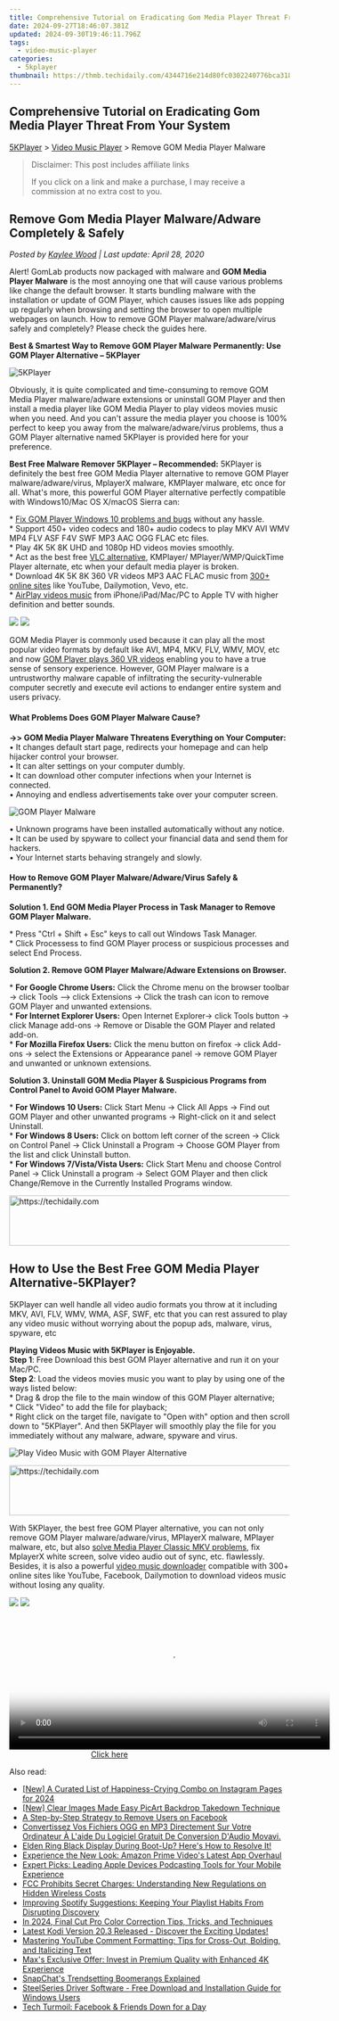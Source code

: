 ```yaml
---
title: Comprehensive Tutorial on Eradicating Gom Media Player Threat From Your System
date: 2024-09-27T18:46:07.381Z
updated: 2024-09-30T19:46:11.796Z
tags:
  - video-music-player
categories:
  - 5kplayer
thumbnail: https://thmb.techidaily.com/4344716e214d80fc0302240776bca3183fcb221b8492651a99a24a405c1e3fa0.jpg
---
```


## Comprehensive Tutorial on Eradicating Gom Media Player Threat From Your System

[5KPlayer](https://tools.techidaily.com/5kplayer/products/) \> [Video Music Player](https://tools.techidaily.com/5kplayer/video-music-player/) \> Remove GOM Media Player Malware

>  Disclaimer: This post includes affiliate links
>
>  If you click on a link and make a purchase, I may receive a commission at no extra cost to you.
>

## Remove Gom Media Player Malware/Adware Completely & Safely

 _Posted by [Kaylee Wood](https://www.quora.com/profile/Amanda-Hu-21) | Last update: April 28, 2020_

Alert! GomLab products now packaged with malware and **GOM Media Player Malware** is the most annoying one that will cause various problems like change the default browser. It starts bundling malware with the installation or update of GOM Player, which causes issues like ads popping up regularly when browsing and setting the browser to open multiple webpages on launch. How to remove GOM Player malware/adware/virus safely and completely? Please check the guides here.

**Best & Smartest Way to Remove GOM Player Malware Permanently: Use GOM Player Alternative – 5KPlayer**

![5KPlayer](https://www.5kplayer.com/video-music-player/img/5kplayer-icon-1202.png) 

Obviously, it is quite complicated and time-consuming to remove GOM Media Player malware/adware extensions or uninstall GOM Player and then install a media player like GOM Media Player to play videos movies music when you need. And you can't assure the media player you choose is 100% perfect to keep you away from the malware/adware/virus problems, thus a GOM Player alternative named 5KPlayer is provided here for your preference.

**Best Free Malware Remover 5KPlayer – Recommended:** 5KPlayer is definitely the best free GOM Media Player alternative to remove GOM Player malware/adware/virus, MplayerX malware, KMPlayer malware, etc once for all. What's more, this powerful GOM Player alternative perfectly compatible with Windows10/Mac OS X/macOS Sierra can:

\* [Fix GOM Player Windows 10 problems and bugs](https://tools.techidaily.com/5kplayer/video-music-player/) without any hassle.  
\* Support 450+ video codecs and 180+ audio codecs to play MKV AVI WMV MP4 FLV ASF F4V SWF MP3 AAC OGG FLAC etc files.  
\* Play 4K 5K 8K UHD and 1080p HD videos movies smoothly.   
\* Act as the best free [VLC alternative](https://tools.techidaily.com/5kplayer/video-music-player/), KMPlayer/ MPlayer/WMP/QuickTime Player alternate, etc when your default media player is broken.  
\* Download 4K 5K 8K 360 VR videos MP3 AAC FLAC music from [300+ online sites](https://tools.techidaily.com/5kplayer/youtube-download/) like YouTube, Dailymotion, Vevo, etc.  
\* [AirPlay videos music](https://tools.techidaily.com/5kplayer/airplay/) from iPhone/iPad/Mac/PC to Apple TV with higher definition and better sounds.

[![](https://www.5kplayer.com/video-music-player/../button/freedownwhitewin.png)](https://tools.techidaily.com/5kplayer/products/) [![](https://www.5kplayer.com/video-music-player/../button/freedownbackmac.png)](https://tools.techidaily.com/5kplayer/products/) 

GOM Media Player is commonly used because it can play all the most popular video formats by default like AVI, MP4, MKV, FLV, WMV, MOV, etc and now [GOM Player plays 360 VR videos](https://tools.techidaily.com/5kplayer/video-music-player/) enabling you to have a true sense of sensory experience. However, GOM Player malware is a untrustworthy malware capable of infiltrating the security-vulnerable computer secretly and execute evil actions to endanger entire system and users privacy. 

#### **What Problems Does GOM Player Malware Cause?**

**\->> GOM Media Player Malware Threatens Everything on Your Computer:**  
 • It changes default start page, redirects your homepage and can help hijacker control your browser.  
 • It can alter settings on your computer dumbly.   
 • It can download other computer infections when your Internet is connected.  
 • Annoying and endless advertisements take over your computer screen.   

![GOM Player Malware](https://www.5kplayer.com/video-music-player/img/gom-malware.jpg) 

• Unknown programs have been installed automatically without any notice.  
 • It can be used by spyware to collect your financial data and send them for hackers.  
 • Your Internet starts behaving strangely and slowly. 

#### **How to Remove GOM Player Malware/Adware/Virus Safely & Permanently?**

 **Solution 1\. End GOM Media Player Process in Task Manager to Remove GOM Player Malware.** 

\* Press "Ctrl + Shift + Esc" keys to call out Windows Task Manager.  
\* Click Processess to find GOM Player process or suspicious processes and select End Process.

**Solution 2\. Remove GOM Player Malware/Adware Extensions on Browser.**

\* **For Google Chrome Users:** Click the Chrome menu on the browser toolbar -> click Tools –> click Extensions -> Click the trash can icon to remove GOM Player and unwanted extensions.  
 \* **For Internet Explorer Users:** Open Internet Explorer-> click Tools button -> click Manage add-ons -> Remove or Disable the GOM Player and related add-on.  
 \* **For Mozilla Firefox Users:** Click the menu button on firefox -> click Add-ons -> select the Extensions or Appearance panel -> remove GOM Player and unwanted or unknown extensions.

**Solution 3\. Uninstall GOM Media Player & Suspicious Programs from Control Panel to Avoid GOM Player Malware.**

\* **For Windows 10 Users:** Click Start Menu -> Click All Apps -> Find out GOM Player and other unwanted programs -> Right-click on it and select Uninstall.  
 \* **For Windows 8 Users:**  Click on bottom left corner of the screen -> Click on Control Panel -> Click Uninstall a Program -> Choose GOM Player from the list and click Uninstall button.  
 \* **For Windows 7/Vista/Vista Users:** Click Start Menu and choose Control Panel -> Click Uninstall a program -> Select GOM Player and then click Change/Remove in the Currently Installed Programs window.

<!-- affiliate ads begin -->
<a href="https://appsumo.8odi.net/c/5597632/2043638/7443" target="_top" id="2043638">
  <img src="//a.impactradius-go.com/display-ad/7443-2043638" border="0" alt="https://techidaily.com" width="728" height="90"/>
</a>
<img height="0" width="0" src="https://appsumo.8odi.net/i/5597632/2043638/7443" style="position:absolute;visibility:hidden;" border="0" />
<!-- affiliate ads end -->

## How to Use the Best Free GOM Media Player Alternative-5KPlayer?

5KPlayer can well handle all video audio formats you throw at it including MKV, AVI, FLV, WMV, WMA, ASF, SWF, etc that you can rest assured to play any video music without worrying about the popup ads, malware, virus, spyware, etc

**Playing Videos Music with 5KPlayer is Enjoyable.**  
**Step 1**: Free Download this best GOM Player alternative and run it on your Mac/PC.  
**Step 2**: Load the videos movies music you want to play by using one of the ways listed below:  
 \* Drag & drop the file to the main window of this GOM Player alternative;  
\* Click "Video" to add the file for playback;  
\* Right click on the target file, navigate to "Open with" option and then scroll down to "5KPlayer". And then 5KPlayer will smoothly play the file for you immediately without any malware, adware, spyware and virus.

![Play Video Music with GOM Player Alternative](https://www.5kplayer.com/video-music-player/img/5kp-free-4k-movie-player-02.jpg) 

<!-- affiliate ads begin -->
<a href="https://appsumo.8odi.net/c/5597632/2151872/7443" target="_top" id="2151872">
  <img src="//a.impactradius-go.com/display-ad/7443-2151872" border="0" alt="https://techidaily.com" width="728" height="90"/>
</a>
<img height="0" width="0" src="https://appsumo.8odi.net/i/5597632/2151872/7443" style="position:absolute;visibility:hidden;" border="0" />
<!-- affiliate ads end -->

With 5KPlayer, the best free GOM Player alternative, you can not only remove GOM Player malware/adware/virus, MPlayerX malware, MPlayer malware, etc, but also [solve Media Player Classic MKV problems](https://tools.techidaily.com/5kplayer/video-music-player/), fix MplayerX white screen, solve video audio out of sync, etc. flawlessly. Besides, it is also a powerful [video music downloader](https://tools.techidaily.com/5kplayer/youtube-download/) compatible with 300+ online sites like YouTube, Facebook, Dailymotion to download videos music without losing any quality.

[![](https://www.5kplayer.com/video-music-player/../button/freedownwhitewin.png)](https://tools.techidaily.com/5kplayer/products/) [![](https://www.5kplayer.com/video-music-player/../button/freedownbackmac.png)](https://tools.techidaily.com/5kplayer/products/)

<!-- affiliate ads begin -->
<span id="1982570">
					<video width="576" height="240" style="cursor:pointer"
           poster="//a.impactradius-go.com/display-clicktoplayimage/1982570.png"
           onclick="if(!this.playClicked){this.play();this.setAttribute('controls',true);this.playClicked=true;}">
	   <source src="//a.impactradius-go.com/display-ad/22993-1982570">
	   <img src="//a.impactradius-go.com/display-clicktoplayimage/1982570.png" style="border: none; height: 100%; width: 100%; object-fit: contain">
	</video>
	<div style="width:360px;text-align:center"><a href="javascript:window.open(decodeURIComponent('https%3A%2F%2Fhomestyler.sjv.io%2Fc%2F5597632%2F1982570%2F22993'), '_blank');void(0);">Click here</a></div>
</span>
<img height="0" width="0" src="https://imp.pxf.io/i/5597632/1982570/22993" style="position:absolute;visibility:hidden;" border="0" />
<!-- affiliate ads end -->

<ins class="adsbygoogle"
     style="display:block"
     data-ad-format="autorelaxed"
     data-ad-client="ca-pub-7571918770474297"
     data-ad-slot="1223367746"></ins>

<ins class="adsbygoogle"
     style="display:block"
     data-ad-client="ca-pub-7571918770474297"
     data-ad-slot="8358498916"
     data-ad-format="auto"
     data-full-width-responsive="true"></ins>

<span class="atpl-alsoreadstyle">Also read:</span>
<div><ul>
<li><a href="https://instagram-videos.techidaily.com/new-a-curated-list-of-happiness-crying-combo-on-instagram-pages-for-2024/"><u>[New] A Curated List of Happiness-Crying Combo on Instagram Pages for 2024</u></a></li>
<li><a href="https://extra-tips.techidaily.com/new-clear-images-made-easy-picart-backdrop-takedown-technique/"><u>[New] Clear Images Made Easy PicArt Backdrop Takedown Technique</u></a></li>
<li><a href="https://facebook.techidaily.com/a-step-by-step-strategy-to-remove-users-on-facebook/"><u>A Step-by-Step Strategy to Remove Users on Facebook</u></a></li>
<li><a href="https://tech-recovery.techidaily.com/convertissez-vos-fichiers-ogg-en-mp3-directement-sur-votre-ordinateur-a-laide-du-logiciel-gratuit-de-conversion-daudio-movavi/"><u>Convertissez Vos Fichiers OGG en MP3 Directement Sur Votre Ordinateur À L'aide Du Logiciel Gratuit De Conversion D'Audio Movavi.</u></a></li>
<li><a href="https://win-solutions.techidaily.com/1723002026001-elden-ring-black-display-during-boot-up-heres-how-to-resolve-it/"><u>Elden Ring Black Display During Boot-Up? Here's How to Resolve It!</u></a></li>
<li><a href="https://media-tips.techidaily.com/experience-the-new-look-amazon-prime-videos-latest-app-overhaul/"><u>Experience the New Look: Amazon Prime Video's Latest App Overhaul</u></a></li>
<li><a href="https://media-tips.techidaily.com/expert-picks-leading-apple-devices-podcasting-tools-for-your-mobile-experience/"><u>Expert Picks: Leading Apple Devices Podcasting Tools for Your Mobile Experience</u></a></li>
<li><a href="https://media-tips.techidaily.com/fcc-prohibits-secret-charges-understanding-new-regulations-on-hidden-wireless-costs/"><u>FCC Prohibits Secret Charges: Understanding New Regulations on Hidden Wireless Costs</u></a></li>
<li><a href="https://media-tips.techidaily.com/improving-spotify-suggestions-keeping-your-playlist-habits-from-disrupting-discovery/"><u>Improving Spotify Suggestions: Keeping Your Playlist Habits From Disrupting Discovery</u></a></li>
<li><a href="https://ai-vdieo-software.techidaily.com/in-2024-final-cut-pro-color-correction-tips-tricks-and-techniques/"><u>In 2024, Final Cut Pro Color Correction Tips, Tricks, and Techniques</u></a></li>
<li><a href="https://media-tips.techidaily.com/latest-kodi-version-203-released-discover-the-exciting-updates/"><u>Latest Kodi Version 20.3 Released - Discover the Exciting Updates!</u></a></li>
<li><a href="https://media-tips.techidaily.com/mastering-youtube-comment-formatting-tips-for-cross-out-bolding-and-italicizing-text/"><u>Mastering YouTube Comment Formatting: Tips for Cross-Out, Bolding, and Italicizing Text</u></a></li>
<li><a href="https://media-tips.techidaily.com/maxs-exclusive-offer-invest-in-premium-quality-with-enhanced-4k-experience/"><u>Max's Exclusive Offer: Invest in Premium Quality with Enhanced 4K Experience</u></a></li>
<li><a href="https://tiktok-clips.techidaily.com/snapchats-trendsetting-boomerangs-explained/"><u>SnapChat's Trendsetting Boomerangs Explained</u></a></li>
<li><a href="https://driver-download.techidaily.com/steelseries-driver-software-free-download-and-installation-guide-for-windows-users/"><u>SteelSeries Driver Software - Free Download and Installation Guide for Windows Users</u></a></li>
<li><a href="https://facebook.techidaily.com/tech-turmoil-facebook-and-friends-down-for-a-day/"><u>Tech Turmoil: Facebook & Friends Down for a Day</u></a></li>
</ul></div>

